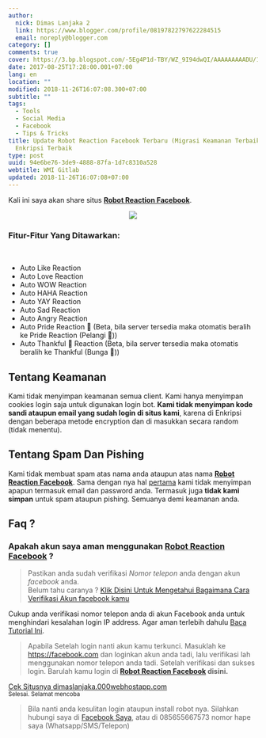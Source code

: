 ```yaml
---
author:
  nick: Dimas Lanjaka 2
  link: https://www.blogger.com/profile/08197822797622284515
  email: noreply@blogger.com
category: []
comments: true
cover: https://3.bp.blogspot.com/-5Eg4P1d-TBY/WZ_9I94dwQI/AAAAAAAAADU/1T1DA5cmQD0l_7_SM6aT_1l6KA7lk73RACLcBGAs/s1600/download%2B%25281%2529.jpg
date: 2017-08-25T17:28:00.001+07:00
lang: en
location: ""
modified: 2018-11-26T16:07:08.300+07:00
subtitle: ""
tags:
  - Tools
  - Social Media
  - Facebook
  - Tips & Tricks
title: Update Robot Reaction Facebook Terbaru (Migrasi Keamanan Terbaik) SSL dan
  Enkripsi Terbaik
type: post
uuid: 94e6be76-3de9-4888-87fa-1d7c8310a528
webtitle: WMI Gitlab
updated: 2018-11-26T16:07:08+07:00
---
```


Kali ini saya akan share situs <b><a alt="Robot Reaction Facebook" href="https://dimaslanjaka.000webhostapp.com/instagram/login-fb.php" rel="noopener noreferer nofollow" title="Robot Reaction Facebook">Robot Reaction Facebook</a></b>.<br><div class="separator" style="clear: both; text-align: center;"><a href="https://dimaslanjaka.000webhostapp.com/instagram/login-fb.php" imageanchor="1" rel="noopener noreferer nofollow" style="margin-left: 1em; margin-right: 1em;" title="Robot Reaction Facebook"><img border="0" data-original-height="183" data-original-width="275" src="https://3.bp.blogspot.com/-5Eg4P1d-TBY/WZ_9I94dwQI/AAAAAAAAADU/1T1DA5cmQD0l_7_SM6aT_1l6KA7lk73RACLcBGAs/s1600/download%2B%25281%2529.jpg"></a></div><h3>Fitur-Fitur Yang Ditawarkan:</h3><br><ul><li>Auto Like Reaction</li><li>Auto Love Reaction</li><li>Auto WOW Reaction</li><li>Auto HAHA Reaction</li><li>Auto YAY Reaction</li><li>Auto Sad Reaction</li><li>Auto Angry Reaction</li><li>Auto Pride Reaction 🌈 (Beta, bila server tersedia maka otomatis beralih ke Pride Reaction (Pelangi 🌈))</li><li>Auto Thankful 🌼 Reaction (Beta, bila server tersedia maka otomatis beralih ke Thankful (Bunga 🌼))</li></ul><h2 id="rules1">Tentang Keamanan</h2>Kami tidak menyimpan keamanan semua client. Kami hanya menyimpan cookies login saja untuk digunakan login bot. <b>Kami tidak menyimpan kode sandi ataupun email yang sudah login di situs kami</b>, karena di Enkripsi dengan beberapa metode encryption dan di masukkan secara random (tidak menentu).  <br><h2>Tentang Spam Dan Pishing</h2>Kami tidak membuat spam atas nama anda ataupun atas nama <b><a alt="Robot Reaction Facebook" href="https://dimaslanjaka.000webhostapp.com/instagram/login-fb.php?bot" rel="noopener noreferer nofollow" title="Robot Reaction Facebook">Robot Reaction Facebook</a></b>. Sama dengan nya hal <a alt="rules1" href="https://www.blogger.com/blogger.g?blogID=2771056599229295027#rules1" title="rules1 keamanan" rel="noopener noreferer nofollow">pertama</a> kami tidak menyimpan apapun termasuk email dan password anda. Termasuk juga <b>tidak kami simpan</b> untuk spam ataupun pishing. Semuanya demi keamanan anda. <br><h2>Faq ?</h2><h3>Apakah akun saya aman menggunakan <b><a alt="Robot Reaction Facebook" href="https://dimaslanjaka.000webhostapp.com/instagram/login-fb.php" rel="noopener noreferer nofollow" title="Robot Reaction Facebook">Robot Reaction Facebook</a></b> ?</h3><blockquote>Pastikan anda sudah verifikasi <em>Nomor telepon</em> anda dengan akun <em>facebook</em> anda.<br>Belum tahu caranya ? <a href="https://web-manajemen.blogspot.com/2017/08/cara-verifikasi-nomor-telepon-facebook.html">Klik Disini Untuk Mengetahui Bagaimana Cara Verifikasi Akun facebook kamu</a></blockquote>Cukup anda verifikasi nomor telepon anda di akun Facebook anda untuk menghindari kesalahan login IP address. Agar aman terlebih dahulu <a href="https://web-manajemen.blogspot.com/2018/02/cara-install-bot-reaction-facebook-2018.html" rel="follow" target="_blank">Baca Tutorial Ini</a>.<br> <blockquote>Apabila Setelah login nanti akun kamu terkunci. Masuklah ke <a href="https://facebook.com" rel="noopener noreferer nofollow">https://facebook.com</a> dan loginkan akun anda tadi, lalu verifikasi lah menggunakan nomor telepon anda tadi. Setelah verifikasi dan sukses login. Barulah kamu login di  <b><a alt="Robot Reaction Facebook" href="https://dimaslanjaka.000webhostapp.com/instagram/login-fb.php" rel="noopener noreferer nofollow" title="Robot Reaction Facebook">Robot Reaction Facebook</a> disini.</b></blockquote><div><a alt="Robot Reaction Facebook" href="https://dimaslanjaka.000webhostapp.com/instagram/login-fb.php" rel="noopener noreferer nofollow" title="Robot Reaction Facebook">Cek Situsnya dimaslanjaka.000webhostapp.com</a></div><small>Selesai. Selamat mencoba</small><br><blockquote>Bila nanti anda kesulitan login ataupun install robot nya. Silahkan hubungi saya di <a alt="facebook" href="https://fb.me/dimaslanjaka1" rel="noopener noreferer nofollow" title="facebook">Facebook Saya</a>, atau di 085655667573 nomor hape saya (Whatsapp/SMS/Telepon)</blockquote><script>document.querySelectorAll("pre,code");

  pretext.forEach(function (el) {
    el.classList.toggle("notranslate", true);
  });</script>